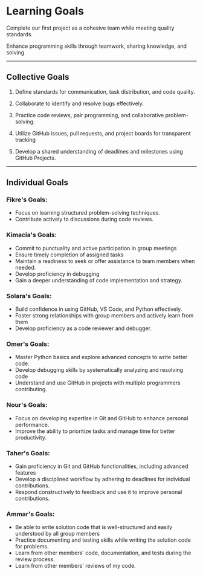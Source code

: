 # Learning Goals

Complete our first project as a cohesive team while meeting quality standards.

Enhance programming skills through teamwork, sharing knowledge, and solving

---

## Collective Goals

1. Define standards for communication, task distribution, and code quality.

2. Collaborate to identify and resolve bugs effectively.

3. Practice code reviews, pair programming, and collaborative problem-solving.

4. Utilize GitHub issues, pull requests, and project boards for transparent tracking

5. Develop a shared understanding of deadlines and milestones using GitHub Projects.

---

## Individual Goals

### **Fikre's Goals:**

- Focus on learning structured problem-solving techniques.
- Contribute actively to discussions during code reviews.

### **Kimacia's Goals:**

- Commit to punctuality and active participation in group meetings
- Ensure timely completion of assigned tasks
- Maintain a readiness to seek or offer assistance to team members when needed.
- Develop proficiency in debugging
- Gain a deeper understanding of code implementation and strategy.

### **Solara's Goals:**

- Build confidence in using GitHub, VS Code, and Python effectively.
- Foster strong relationships with group members and actively learn from them
- Develop proficiency as a code reviewer and debugger.

### **Omer's Goals:**

- Master Python basics and explore advanced concepts to write better code.
- Develop debugging skills by systematically analyzing and resolving code
- Understand and use GitHub in projects with multiple programmers contributing.

### **Nour's Goals:**

- Focus on developing expertise in Git and GitHub to enhance personal performance.
- Improve the ability to prioritize tasks and manage time for better productivity.

### **Taher's Goals:**

- Gain proficiency in Git and GitHub functionalities, including advanced features
- Develop a disciplined workflow by adhering to deadlines for individual contributions.
- Respond constructively to feedback and use it to improve personal contributions.

### **Ammar's Goals:**

- Be able to write solution code that is well-structured and easily
understood by all group members
- Practice documenting and testing skills while writing the solution code for problems.
- Learn from other members' code, documentation, and tests during the review process.
- Learn from other members' reviews of my code.
